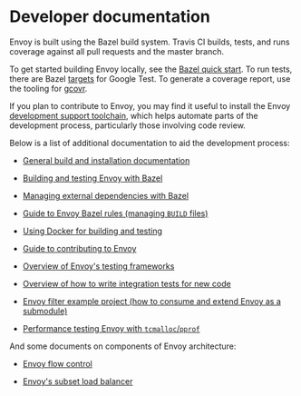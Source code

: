 # Developer documentation

Envoy is built using the Bazel build system. Travis CI builds, tests, and runs coverage against all pull requests and the master branch.

To get started building Envoy locally, see the [Bazel quick start](https://github.com/envoyproxy/envoy/blob/master/bazel/README.md#quick-start-bazel-build-for-developers). To run tests, there are Bazel [targets](https://github.com/envoyproxy/envoy/blob/master/bazel/README.md#testing-envoy-with-bazel) for Google Test. To generate a coverage report, use the tooling for [gcovr](https://github.com/envoyproxy/envoy/blob/master/bazel/README.md#coverage-builds).

If you plan to contribute to Envoy, you may find it useful to install the Envoy [development support toolchain](https://github.com/envoyproxy/envoy/blob/master/support/README.md), which helps automate parts of the development process, particularly those involving code review.

Below is a list of additional documentation to aid the development process:

- [General build and installation documentation](https://www.envoyproxy.io/docs/envoy/latest/install/install)

- [Building and testing Envoy with Bazel](https://github.com/envoyproxy/envoy/blob/master/bazel/README.md)

- [Managing external dependencies with Bazel](https://github.com/envoyproxy/envoy/blob/master/bazel/EXTERNAL_DEPS.md)

- [Guide to Envoy Bazel rules (managing `BUILD` files)](https://github.com/envoyproxy/envoy/blob/master/bazel/DEVELOPER.md)

- [Using Docker for building and testing](https://github.com/envoyproxy/envoy/tree/master/ci)

- [Guide to contributing to Envoy](https://github.com/envoyproxy/envoy/blob/master/CONTRIBUTING.md)

- [Overview of Envoy's testing frameworks](https://github.com/envoyproxy/envoy/blob/master/test/README.md)

- [Overview of how to write integration tests for new code](https://github.com/envoyproxy/envoy/blob/master/test/integration/README.md)

- [Envoy filter example project (how to consume and extend Envoy as a submodule)](https://github.com/envoyproxy/envoy-filter-example)

- [Performance testing Envoy with `tcmalloc`/`pprof`](https://github.com/envoyproxy/envoy/tree/bazel/PPROF.md)

And some documents on components of Envoy architecture:

- [Envoy flow control](https://github.com/envoyproxy/envoy/blob/master/source/docs/flow_control.md)

- [Envoy's subset load balancer](https://github.com/envoyproxy/envoy/blob/master/source/docs/subset_load_balancer.md)

